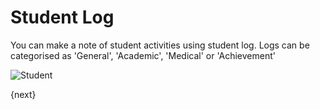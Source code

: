<!-- add-breadcrumbs -->
# Student Log

You can make a note of student activities using student log.
Logs can be categorised as 'General', 'Academic', 'Medical' or 'Achievement'

<img class="screenshot" alt="Student" src="/docs/assets/img/schools/student/student-log.png">

{next}
